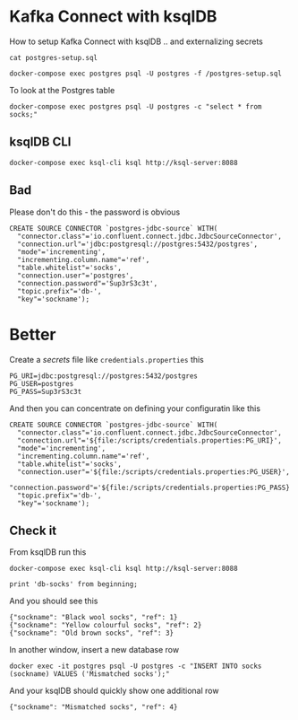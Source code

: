 # Kafka Connect with ksqlDB 
How to setup Kafka Connect with ksqlDB .. and externalizing secrets


```
cat postgres-setup.sql

docker-compose exec postgres psql -U postgres -f /postgres-setup.sql
```

To look at the Postgres table
```
docker-compose exec postgres psql -U postgres -c "select * from socks;"
```


## ksqlDB CLI
```
docker-compose exec ksql-cli ksql http://ksql-server:8088
```



## Bad
Please don't do this - the password is obvious

```
CREATE SOURCE CONNECTOR `postgres-jdbc-source` WITH(
  "connector.class"='io.confluent.connect.jdbc.JdbcSourceConnector',
  "connection.url"='jdbc:postgresql://postgres:5432/postgres',
  "mode"='incrementing',
  "incrementing.column.name"='ref',
  "table.whitelist"='socks',
  "connection.user"='postgres',
  "connection.password"='Sup3rS3c3t',
  "topic.prefix"='db-',
  "key"='sockname');
```

# Better
Create a _secrets_ file like `credentials.properties` this
```
PG_URI=jdbc:postgresql://postgres:5432/postgres
PG_USER=postgres
PG_PASS=Sup3rS3c3t
```
And then you can concentrate on defining your configuratin like this

```
CREATE SOURCE CONNECTOR `postgres-jdbc-source` WITH(
  "connector.class"='io.confluent.connect.jdbc.JdbcSourceConnector',
  "connection.url"='${file:/scripts/credentials.properties:PG_URI}',
  "mode"='incrementing',
  "incrementing.column.name"='ref',
  "table.whitelist"='socks',
  "connection.user"='${file:/scripts/credentials.properties:PG_USER}',
  "connection.password"='${file:/scripts/credentials.properties:PG_PASS}',
  "topic.prefix"='db-',
  "key"='sockname');
```

## Check it
From ksqlDB run this

```
docker-compose exec ksql-cli ksql http://ksql-server:8088

print 'db-socks' from beginning;
```

And you should see this
```
{"sockname": "Black wool socks", "ref": 1}
{"sockname": "Yellow colourful socks", "ref": 2}
{"sockname": "Old brown socks", "ref": 3}
```

In another window, insert a new database row
```
docker exec -it postgres psql -U postgres -c "INSERT INTO socks (sockname) VALUES ('Mismatched socks');"
```

And your ksqlDB should quickly show one additional row
```
{"sockname": "Mismatched socks", "ref": 4}
```
